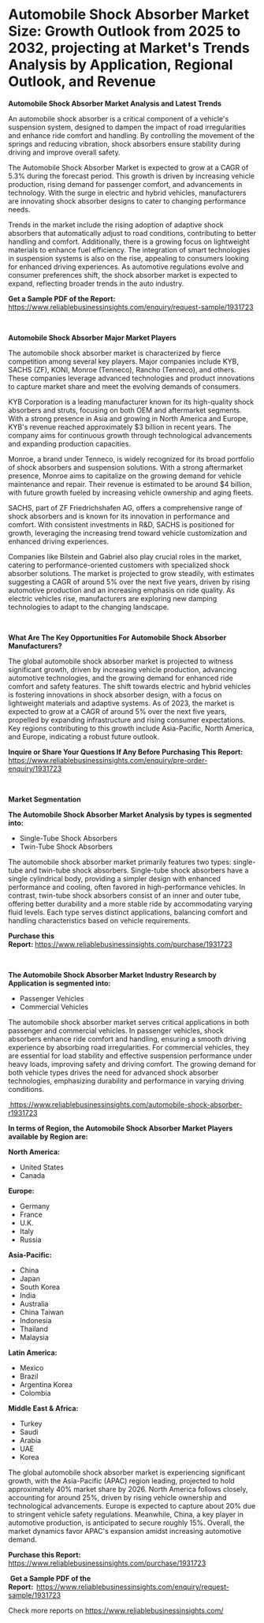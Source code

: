 <p><h1>Automobile Shock Absorber Market Size: Growth Outlook from 2025 to 2032, projecting at Market's Trends Analysis by Application, Regional Outlook, and Revenue</h1></p><p><strong>Automobile Shock Absorber Market Analysis and Latest Trends</strong></p>
<p><p>An automobile shock absorber is a critical component of a vehicle's suspension system, designed to dampen the impact of road irregularities and enhance ride comfort and handling. By controlling the movement of the springs and reducing vibration, shock absorbers ensure stability during driving and improve overall safety. </p><p>The Automobile Shock Absorber Market is expected to grow at a CAGR of 5.3% during the forecast period. This growth is driven by increasing vehicle production, rising demand for passenger comfort, and advancements in technology. With the surge in electric and hybrid vehicles, manufacturers are innovating shock absorber designs to cater to changing performance needs. </p><p>Trends in the market include the rising adoption of adaptive shock absorbers that automatically adjust to road conditions, contributing to better handling and comfort. Additionally, there is a growing focus on lightweight materials to enhance fuel efficiency. The integration of smart technologies in suspension systems is also on the rise, appealing to consumers looking for enhanced driving experiences. As automotive regulations evolve and consumer preferences shift, the shock absorber market is expected to expand, reflecting broader trends in the auto industry.</p></p>
<p><strong>Get a Sample PDF of the Report:&nbsp;</strong> <a href="https://www.reliablebusinessinsights.com/enquiry/request-sample/1931723?utm_campaign=2318&utm_medium=2&utm_source=Github&utm_content=ia&utm_term=30032025&utm_id=automobile-shock-absorber">https://www.reliablebusinessinsights.com/enquiry/request-sample/1931723</a></p>
<p>&nbsp;</p>
<p><strong>Automobile Shock Absorber Major Market Players</strong></p>
<p><p>The automobile shock absorber market is characterized by fierce competition among several key players. Major companies include KYB, SACHS (ZF), KONI, Monroe (Tenneco), Rancho (Tenneco), and others. These companies leverage advanced technologies and product innovations to capture market share and meet the evolving demands of consumers.</p><p>KYB Corporation is a leading manufacturer known for its high-quality shock absorbers and struts, focusing on both OEM and aftermarket segments. With a strong presence in Asia and growing in North America and Europe, KYB's revenue reached approximately $3 billion in recent years. The company aims for continuous growth through technological advancements and expanding production capacities.</p><p>Monroe, a brand under Tenneco, is widely recognized for its broad portfolio of shock absorbers and suspension solutions. With a strong aftermarket presence, Monroe aims to capitalize on the growing demand for vehicle maintenance and repair. Their revenue is estimated to be around $4 billion, with future growth fueled by increasing vehicle ownership and aging fleets.</p><p>SACHS, part of ZF Friedrichshafen AG, offers a comprehensive range of shock absorbers and is known for its innovation in performance and comfort. With consistent investments in R&D, SACHS is positioned for growth, leveraging the increasing trend toward vehicle customization and enhanced driving experiences.</p><p>Companies like Bilstein and Gabriel also play crucial roles in the market, catering to performance-oriented customers with specialized shock absorber solutions. The market is projected to grow steadily, with estimates suggesting a CAGR of around 5% over the next five years, driven by rising automotive production and an increasing emphasis on ride quality. As electric vehicles rise, manufacturers are exploring new damping technologies to adapt to the changing landscape.</p></p>
<p>&nbsp;</p>
<p><strong>What Are The Key Opportunities For Automobile Shock Absorber Manufacturers?</strong></p>
<p><p>The global automobile shock absorber market is projected to witness significant growth, driven by increasing vehicle production, advancing automotive technologies, and the growing demand for enhanced ride comfort and safety features. The shift towards electric and hybrid vehicles is fostering innovations in shock absorber design, with a focus on lightweight materials and adaptive systems. As of 2023, the market is expected to grow at a CAGR of around 5% over the next five years, propelled by expanding infrastructure and rising consumer expectations. Key regions contributing to this growth include Asia-Pacific, North America, and Europe, indicating a robust future outlook.</p></p>
<p><strong>Inquire or Share Your Questions If Any Before Purchasing This Report:</strong> <a href="https://www.reliablebusinessinsights.com/enquiry/pre-order-enquiry/1931723?utm_campaign=2318&utm_medium=2&utm_source=Github&utm_content=ia&utm_term=30032025&utm_id=automobile-shock-absorber">https://www.reliablebusinessinsights.com/enquiry/pre-order-enquiry/1931723</a></p>
<p>&nbsp;</p>
<p><strong>Market Segmentation</strong></p>
<p><strong>The Automobile Shock Absorber Market Analysis by types is segmented into:</strong></p>
<p><ul><li>Single-Tube Shock Absorbers</li><li>Twin-Tube Shock Absorbers</li></ul></p>
<p><p>The automobile shock absorber market primarily features two types: single-tube and twin-tube shock absorbers. Single-tube shock absorbers have a single cylindrical body, providing a simpler design with enhanced performance and cooling, often favored in high-performance vehicles. In contrast, twin-tube shock absorbers consist of an inner and outer tube, offering better durability and a more stable ride by accommodating varying fluid levels. Each type serves distinct applications, balancing comfort and handling characteristics based on vehicle requirements.</p></p>
<p><strong>Purchase this Report:&nbsp;</strong><a href="https://www.reliablebusinessinsights.com/purchase/1931723?utm_campaign=2318&utm_medium=2&utm_source=Github&utm_content=ia&utm_term=30032025&utm_id=automobile-shock-absorber">https://www.reliablebusinessinsights.com/purchase/1931723</a></p>
<p>&nbsp;</p>
<p><strong>The Automobile Shock Absorber Market Industry Research by Application is segmented into:</strong></p>
<p><ul><li>Passenger Vehicles</li><li>Commercial Vehicles</li></ul></p>
<p><p>The automobile shock absorber market serves critical applications in both passenger and commercial vehicles. In passenger vehicles, shock absorbers enhance ride comfort and handling, ensuring a smooth driving experience by absorbing road irregularities. For commercial vehicles, they are essential for load stability and effective suspension performance under heavy loads, improving safety and driving comfort. The growing demand for both vehicle types drives the need for advanced shock absorber technologies, emphasizing durability and performance in varying driving conditions.</p></p>
<p><a href="https://www.reliablebusinessinsights.com/automobile-shock-absorber-r1931723?utm_campaign=2318&utm_medium=2&utm_source=Github&utm_content=ia&utm_term=30032025&utm_id=automobile-shock-absorber">&nbsp;https://www.reliablebusinessinsights.com/automobile-shock-absorber-r1931723</a></p>
<p><strong>In terms of Region, the Automobile Shock Absorber Market Players available by Region are:</strong></p>
<p>
    <p> <strong> North America: </strong>
        <ul>
            <li>United States</li>
            <li>Canada</li>
        </ul>
        </p> 
    <p> <strong> Europe: </strong>
        <ul>
            <li>Germany</li>
            <li>France</li>
            <li>U.K.</li>
            <li>Italy</li>
            <li>Russia</li>
        </ul>
        </p> 
    <p> <strong> Asia-Pacific: </strong>
        <ul>
            <li>China</li>
            <li>Japan</li>
            <li>South Korea</li>
            <li>India</li>
            <li>Australia</li>
            <li>China Taiwan</li>
            <li>Indonesia</li>
            <li>Thailand</li>
            <li>Malaysia</li>
        </ul>
        </p> 
    <p> <strong> Latin America: </strong>
        <ul>
            <li>Mexico</li>
            <li>Brazil</li>
            <li>Argentina Korea</li>
            <li>Colombia</li>
        </ul>
        </p> 
    <p> <strong> Middle East & Africa: </strong>
        <ul>
            <li>Turkey</li>
            <li>Saudi</li>
            <li>Arabia</li>
            <li>UAE</li>
            <li>Korea</li>
        </ul>
    </p>
    </p>
<p><p>The global automobile shock absorber market is experiencing significant growth, with the Asia-Pacific (APAC) region leading, projected to hold approximately 40% market share by 2026. North America follows closely, accounting for around 25%, driven by rising vehicle ownership and technological advancements. Europe is expected to capture about 20% due to stringent vehicle safety regulations. Meanwhile, China, a key player in automotive production, is anticipated to secure roughly 15%. Overall, the market dynamics favor APAC's expansion amidst increasing automotive demand.</p></p>
<p><strong>Purchase this Report: </strong><a href="https://www.reliablebusinessinsights.com/purchase/1931723?utm_campaign=2318&utm_medium=2&utm_source=Github&utm_content=ia&utm_term=30032025&utm_id=automobile-shock-absorber">https://www.reliablebusinessinsights.com/purchase/1931723</a></p>
<p>&nbsp;<strong>Get a Sample PDF of the Report:&nbsp;&nbsp;</strong><a href="https://www.reliablebusinessinsights.com/enquiry/request-sample/1931723?utm_campaign=2318&utm_medium=2&utm_source=Github&utm_content=ia&utm_term=30032025&utm_id=automobile-shock-absorber">https://www.reliablebusinessinsights.com/enquiry/request-sample/1931723</a></p>
<p><strong></strong></p>
<p>Check more reports on <a href="https://www.reliablebusinessinsights.com/?utm_campaign=2318&utm_medium=2&utm_source=Github&utm_content=ia&utm_term=30032025&utm_id=automobile-shock-absorber">https://www.reliablebusinessinsights.com/</a></p>